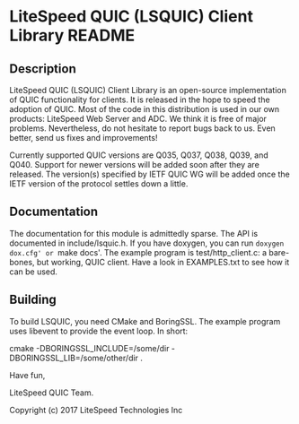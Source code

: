 LiteSpeed QUIC (LSQUIC) Client Library README
=============================================

Description
-----------

LiteSpeed QUIC (LSQUIC) Client Library is an open-source implementation
of QUIC functionality for clients.  It is released in the hope to speed
the adoption of QUIC.  Most of the code in this distribution is used in
our own products: LiteSpeed Web Server and ADC.  We think it is free of
major problems.  Nevertheless, do not hesitate to report bugs back to us.
Even better, send us fixes and improvements!

Currently supported QUIC versions are Q035, Q037, Q038, Q039, and Q040.
Support for newer versions will be added soon after they are released.
The version(s) specified by IETF QUIC WG will be added once the IETF
version of the protocol settles down a little.

Documentation
-------------

The documentation for this module is admittedly sparse.  The API is
documented in include/lsquic.h.  If you have doxygen, you can run
`doxygen dox.cfg' or `make docs'.  The example program is
test/http_client.c: a bare-bones, but working, QUIC client.  Have a look
in EXAMPLES.txt to see how it can be used.

Building
--------

To build LSQUIC, you need CMake and BoringSSL.  The example program
uses libevent to provide the event loop.  In short:

  cmake -DBORINGSSL_INCLUDE=/some/dir -DBORINGSSL_LIB=/some/other/dir .

Have fun,

LiteSpeed QUIC Team.

Copyright (c) 2017 LiteSpeed Technologies Inc
